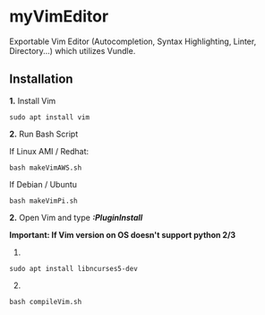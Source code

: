 # myVimEditor
Exportable Vim Editor (Autocompletion, Syntax Highlighting, Linter, Directory...) which utilizes Vundle.

## Installation

**1.** Install Vim 

``` console
sudo apt install vim
```
**2.** Run Bash Script

If Linux AMI / Redhat:

``` console
bash makeVimAWS.sh
```
If Debian / Ubuntu

``` console
bash makeVimPi.sh
```
**2.** Open Vim and type ***:PluginInstall***

**Important: If Vim version on OS doesn't support python 2/3**

1.

``` console
sudo apt install libncurses5-dev
```
2. 

``` console
bash compileVim.sh
```
